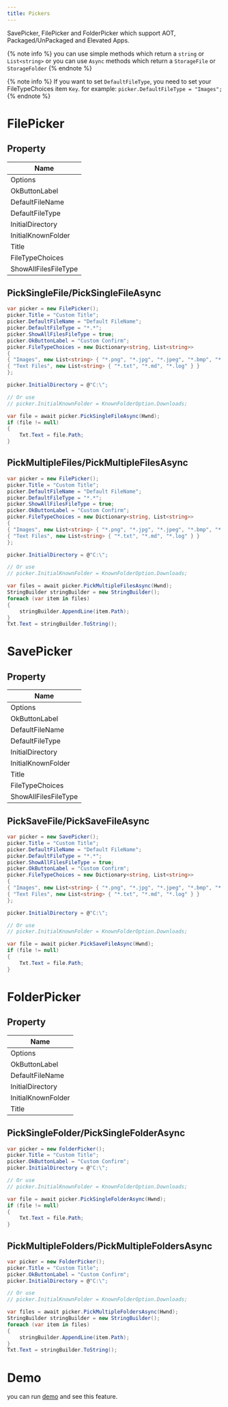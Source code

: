 ```yaml
---
title: Pickers
---
```


SavePicker, FilePicker and FolderPicker which support AOT, Packaged/UnPackaged and Elevated Apps.

{% note info %}
you can use simple methods which return a `string` or `List<string>` or you can use `Async` methods which return a `StorageFile` or `StorageFolder`
{% endnote %}

{% note info %}
If you want to set `DefaultFileType`, you need to set your FileTypeChoices item `Key`. for example: `picker.DefaultFileType = "Images";`
{% endnote %}


# FilePicker

## Property
|Name|
|-|
|Options|
|OkButtonLabel|
|DefaultFileName|
|DefaultFileType|
|InitialDirectory|
|InitialKnownFolder|
|Title|
|FileTypeChoices|
|ShowAllFilesFileType|

## PickSingleFile/PickSingleFileAsync

``` CS
var picker = new FilePicker();
picker.Title = "Custom Title";
picker.DefaultFileName = "Default FileName";
picker.DefaultFileType = "*.*";
picker.ShowAllFilesFileType = true;
picker.OkButtonLabel = "Custom Confirm";
picker.FileTypeChoices = new Dictionary<string, List<string>>
{
{ "Images", new List<string> { "*.png", "*.jpg", "*.jpeg", "*.bmp", "*.gif" } },
{ "Text Files", new List<string> { "*.txt", "*.md", "*.log" } }
};

picker.InitialDirectory = @"C:\";

// Or use 
// picker.InitialKnownFolder = KnownFolderOption.Downloads;

var file = await picker.PickSingleFileAsync(Hwnd);
if (file != null)
{
    Txt.Text = file.Path;
}
```

## PickMultipleFiles/PickMultipleFilesAsync

```cs
var picker = new FilePicker();
picker.Title = "Custom Title";
picker.DefaultFileName = "Default FileName";
picker.DefaultFileType = "*.*";
picker.ShowAllFilesFileType = true;
picker.OkButtonLabel = "Custom Confirm";
picker.FileTypeChoices = new Dictionary<string, List<string>>
{
{ "Images", new List<string> { "*.png", "*.jpg", "*.jpeg", "*.bmp", "*.gif" } },
{ "Text Files", new List<string> { "*.txt", "*.md", "*.log" } }
};

picker.InitialDirectory = @"C:\";

// Or use 
// picker.InitialKnownFolder = KnownFolderOption.Downloads;

var files = await picker.PickMultipleFilesAsync(Hwnd);
StringBuilder stringBuilder = new StringBuilder();
foreach (var item in files)
{
    stringBuilder.AppendLine(item.Path);
}
Txt.Text = stringBuilder.ToString();
```

# SavePicker

## Property
|Name|
|-|
|Options|
|OkButtonLabel|
|DefaultFileName|
|DefaultFileType|
|InitialDirectory|
|InitialKnownFolder|
|Title|
|FileTypeChoices|
|ShowAllFilesFileType|

## PickSaveFile/PickSaveFileAsync

```cs
var picker = new SavePicker();
picker.Title = "Custom Title";
picker.DefaultFileName = "Default FileName";
picker.DefaultFileType = "*.*";
picker.ShowAllFilesFileType = true;
picker.OkButtonLabel = "Custom Confirm";
picker.FileTypeChoices = new Dictionary<string, List<string>>
{
{ "Images", new List<string> { "*.png", "*.jpg", "*.jpeg", "*.bmp", "*.gif" } },
{ "Text Files", new List<string> { "*.txt", "*.md", "*.log" } }
};

picker.InitialDirectory = @"C:\";

// Or use 
// picker.InitialKnownFolder = KnownFolderOption.Downloads;

var file = await picker.PickSaveFileAsync(Hwnd);
if (file != null)
{
    Txt.Text = file.Path;
}
```

# FolderPicker

## Property
|Name|
|-|
|Options|
|OkButtonLabel|
|DefaultFileName|
|InitialDirectory|
|InitialKnownFolder|
|Title|

## PickSingleFolder/PickSingleFolderAsync
```cs
var picker = new FolderPicker();
picker.Title = "Custom Title";
picker.OkButtonLabel = "Custom Confirm";
picker.InitialDirectory = @"C:\";

// Or use 
// picker.InitialKnownFolder = KnownFolderOption.Downloads;

var file = await picker.PickSingleFolderAsync(Hwnd);
if (file != null)
{
    Txt.Text = file.Path;
}
```

## PickMultipleFolders/PickMultipleFoldersAsync

```cs
var picker = new FolderPicker();
picker.Title = "Custom Title";
picker.OkButtonLabel = "Custom Confirm";
picker.InitialDirectory = @"C:\";

// Or use 
// picker.InitialKnownFolder = KnownFolderOption.Downloads;

var files = await picker.PickMultipleFoldersAsync(Hwnd);
StringBuilder stringBuilder = new StringBuilder();
foreach (var item in files)
{
    stringBuilder.AppendLine(item.Path);
}
Txt.Text = stringBuilder.ToString();
```

# Demo
you can run [demo](https://github.com/Ghost1372/DevWinUI) and see this feature.
